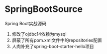 # SpringBootSource
Spring Boot实战源码
1. 修改了ojdbc14依赖为mysql
2. 屏蔽了所有pom.xml文件中的repositories配置
3. 人肉补充了spring-boot-starter-hello项目

